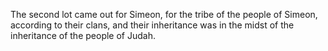 The second lot came out for Simeon, for the tribe of the people of Simeon, according to their clans, and their inheritance was in the midst of the inheritance of the people of Judah.
